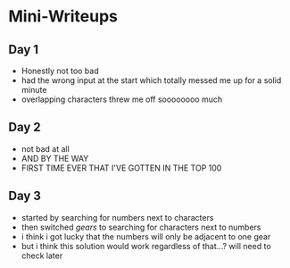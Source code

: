 # Mini-Writeups
## Day 1
- Honestly not too bad
- had the wrong input at the start which totally messed me up for a solid minute
- overlapping characters threw me off soooooooo much

## Day 2
- not bad at all
- AND BY THE WAY
- FIRST TIME EVER THAT I'VE GOTTEN IN THE TOP 100

## Day 3
- started by searching for numbers next to characters
- then switched *gears* to searching for characters next to numbers
- i think i got lucky that the numbers will only be adjacent to one gear
- but i think this solution would work regardless of that...? will need to check later